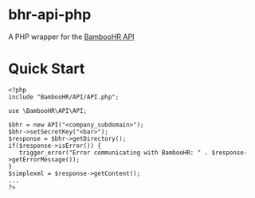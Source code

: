 bhr-api-php
===========

A PHP wrapper for the [BambooHR API](http://www.bamboohr.com/api/documentation)

Quick Start
===========
````
<?php
include "BambooHR/API/API.php";

use \BambooHR\API\API;

$bhr = new API("<company_subdomain>");
$bhr->setSecretKey("<bar>");
$response = $bhr->getDirectory();
if($response->isError()) {
   trigger_error("Error communicating with BambooHR: " . $response->getErrorMessage());
}
$simplexml = $response->getContent();
...
?>
````

